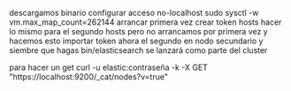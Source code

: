 descargamos binario
configurar acceso no-localhost
sudo sysctl -w vm.max_map_count=262144
arrancar primera vez
crear token hosts
hacer lo mismo para el segundo hosts pero no arrancamos por primera vez y hacemos esto
importar token
ahora el segundo en nodo secundario y siembre que hagas bin/elasticsearch se lanzará como parte del cluster

para hacer un get
curl -u elastic:contraseña -k -X GET "https://localhost:9200/_cat/nodes?v=true"
